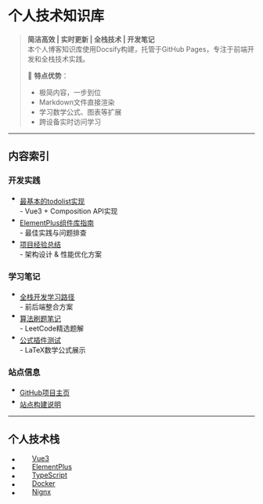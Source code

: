 # <i class="fas fa-laptop-code"></i> 个人技术知识库

> **简洁高效 | 实时更新 | 全栈技术 | 开发笔记**  
> 本个人博客知识库使用Docsify构建，托管于GitHub Pages，专注于前端开发和全栈技术实践。
> 
> 🚀 **特点优势**：
> - 极简内容，一步到位
> - Markdown文件直接渲染
> - 学习数学公式、图表等扩展
> - 跨设备实时访问学习

---

## <i class="fas fa-bookmark"></i> 内容索引

### <i class="fas fa-list-check"></i> 开发实践
- [<i class="fas fa-check-circle"></i> 最基本的todolist实现](zh-cn/todolist建立.md) - Vue3 + Composition API实现
- [<i class="fas fa-layer-group"></i> ElementPlus组件库指南](zh-cn/element-plus.md) - 最佳实践与问题排查
- [<i class="fas fa-sitemap"></i> 项目经验总结](zh-cn/项目经验.md) - 架构设计 & 性能优化方案

### <i class="fas fa-graduation-cap"></i> 学习笔记
- [<i class="fas fa-infinity"></i> 全栈开发学习路径](zh-cn/全栈开发经验总结.md) - 前后端整合方案
- [<i class="fas fa-calculator"></i> 算法刷题笔记](zh-cn/算法刷题.md) - LeetCode精选题解
- [<i class="fas fa-square-root-alt"></i> 公式插件测试](zh-cn/插件公式示例.md) - LaTeX数学公式展示

### <i class="fas fa-cogs"></i> 站点信息
- [<i class="fab fa-github"></i> GitHub项目主页](https://github.com/ksladnasx)
- [<i class="fas fa-code-branch"></i> 站点构建说明](#/README.md)

---

## <i class="fas fa-rocket"></i> 个人技术栈
- [<img src="https://tse1-mm.cn.bing.net/th/id/OIP-C.AqyudVa9weRE215AAm8LUgAAAA?w=155&h=158&c=7&r=0&o=7&dpr=1.5&pid=1.7&rm=3" style="height:15px;padding-right:10px"/>Vue3](https://cn.vuejs.org/)
- [<img src="https://element-plus.org/images/element-plus-logo-small.svg" style="height:15px;padding-right:10px"/>ElementPlus](https://element-plus.org/zh-CN/)
- [<img src="https://www.typescriptlang.org/favicon-32x32.png?v=8944a05a8b601855de116c8a56d3b3ae" style="height:15px;padding-right:10px"/>TypeScript](https://www.typescriptlang.org/)
- [<img src="https://tse4-mm.cn.bing.net/th/id/OIP-C.bfNVfuKq5NOy_tB-ZD3RMQAAAA?w=140&h=158&c=7&r=0&o=5&dpr=1.5&pid=1.7" style="height:15px;padding-right:10px;"/>Docker](https://www.docker.com/)
- [<img src="https://nginx.org/favicon.ico" style="height:15px;padding-right:10px"/>Nignx](https://nginx.org/)
<style> 
/* 用于Vue链接的小图标居中 */
 a{
    display:flex;
    align-items:center
 }

</style>

